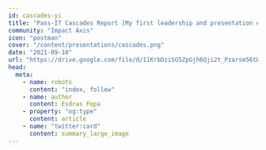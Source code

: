 ```yaml
---
id: cascades-yi
title: "Pass-IT Cascades Report [My first leadership and presentation experience]"
community: "Impact Axis"
icon: "postman"
cover: "/content/presentations/cascades.png"
date: "2021-09-10"
url: "https://drive.google.com/file/d/11KrbDziSG5ZpGjh6Qji2t_Pzarsm56tW/view?usp=sharing"
head:
  meta:
    - name: robots
      content: "index, follow"
    - name: author
      content: Esdras Fopa
    - property: "og:type"
      content: article
    - name: "twitter:card"
      content: summary_large_image
---
```

